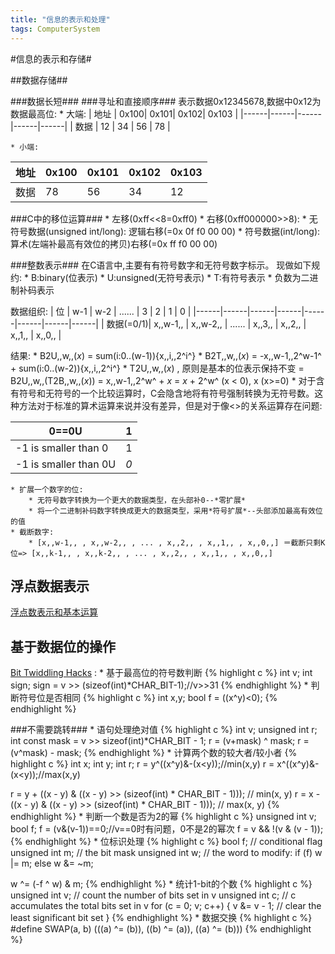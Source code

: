 ```yaml
---
title: "信息的表示和处理"
tags: ComputerSystem
---
```






#信息的表示和存储#

##数据存储##

###数据长短###
###寻址和直接顺序###
表示数据0x12345678,数据中0x12为数据最高位:
    * 大端:
|  地址 |  0x100|  0x101|  0x102|  0x103 | 
|------|------|------|------|------|
|  数据 |   12  |   34  |   56  |   78   | 

    * 小端:
|  地址 |  0x100|  0x101|  0x102|  0x103 | 
|------|------|------|------|------|
|  数据 |   78  |   56  |   34  |   12   | 

###C中的移位运算###
    * 左移(0xff<<8=0xff0)
    * 右移(0xff000000>>8):
        * 无符号数据(unsigned int/long): 逻辑右移(=0x 0f f0 00 00)
        * 符号数据(int/long): 算术(左端补最高有效位的拷贝)右移(=0x ff f0 00 00)

###整数表示###
在C语言中,主要有有符号数字和无符号数字标示。
现做如下规约:
    * B:binary(位表示)
    * U:unsigned(无符号表示)
    * T:有符号表示
    * 负数为二进制补码表示

数据组织:
| 位        |  w-1 |  w-2 |  ...... |  3 |  2 |  1 |  0 | 
|------|------|------|------|------|------|------|------|
| 数据(=0/1)|  x,,w-1,, |  x,,w-2,, |  ...... |  x,,3,, |  x,,2,, |  x,,1,, |  x,,0,, | 

结果:
    * B2U,,w,,(*x*) = sum(i:0..(w-1)){x,,i,,2^i^}
    * B2T,,w,,(*x*) = -x,,w-1,,2^w-1^ + sum(i:0..(w-2)){x,,i,,2^i^}
    * T2U,,w,,(*x*) , 原则是基本的位表示保持不变 = B2U,,w,,(T2B,,w,,(*x*)) = x,,w-1,,2^w^ + *x* = *x* + 2^w^ (x < 0), x (x>=0)
    * 对于含有符号和无符号的一个比较运算时，C会隐含地将有符号强制转换为无符号数。这种方法对于标准的算术运算来说并没有差异，但是对于像<>的关系运算存在问题:

|  0==0U |    1   | 
|------|------|
|  -1 is smaller than 0  |    1   | 
|  -1 is smaller than 0U |    *0* | 

    * 扩展一个数字的位:
        * 无符号数字转换为一个更大的数据类型，在头部补0--*零扩展*
        * 将一个二进制补码数字转换成更大的数据类型，采用*符号扩展*--头部添加最高有效位的值
    * 截断数字:
        * [x,,w-1,, , x,,w-2,, , ... , x,,2,, , x,,1,, , x,,0,,] ＝截断只剩K位=> [x,,k-1,, , x,,k-2,, , ... , x,,2,, , x,,1,, , x,,0,,]

## 浮点数据表示 ##
[浮点数表示和基本运算](http://www.cnblogs.com/FlyingBread/archive/2009/02/15/660206.html)

## 基于数据位的操作 ##
[Bit Twiddling Hacks](http://graphics.stanford.edu/~seander/bithacks.html) :
    * 基于最高位的符号数判断
{% highlight c %}
int v;
int sign;
sign = v >> (sizeof(int)*CHAR_BIT-1);//v>>31
{% endhighlight %}
    * 判断符号位是否相同
{% highlight c %}
int x,y;
bool f = ((x^y)<0);
{% endhighlight %}

###不需要跳转###
    * 语句处理绝对值
{% highlight c %} 
int v;
unsigned int r;
int const mask = v >> sizeof(int)*CHAR_BIT - 1;
r = (v+mask) ^ mask;
r = (v^mask) - mask;
{% endhighlight %}
    * 计算两个数的较大者/较小者
{% highlight c %} 
int x;
int y;
int r;
r = y^((x^y)&-(x<y));//min(x,y)
r = x^((x^y)&-(x<y));//max(x,y)

r = y + ((x - y) & ((x - y) >> (sizeof(int) * CHAR_BIT - 1))); // min(x, y)
r = x - ((x - y) & ((x - y) >> (sizeof(int) * CHAR_BIT - 1))); // max(x, y)
{% endhighlight %}
    * 判断一个数是否为2的幂
{% highlight c %} 
unsigned int v;
bool f;
f = (v&(v-1))==0;//v==0时有问题，0不是2的幂次
f = v && !(v & (v - 1));
{% endhighlight %}
    * 位标识处理
{% highlight c %} 
bool f;         // conditional flag
unsigned int m; // the bit mask
unsigned int w; // the word to modify:  if (f) w |= m; else w &= ~m;

w ^= (-f ^ w) & m;
{% endhighlight %}
    * 统计1-bit的个数
{% highlight c %} 
unsigned int v; // count the number of bits set in v
unsigned int c; // c accumulates the total bits set in v
for (c = 0; v; c++)
{
  v &= v - 1; // clear the least significant bit set
}
{% endhighlight %}
    * 数据交换
{% highlight c %} 
#define SWAP(a, b) (((a) ^= (b)), ((b) ^= (a)), ((a) ^= (b)))
{% endhighlight %}
